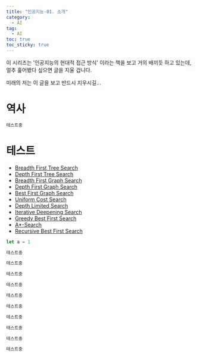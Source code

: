 ```yaml
---
title: "인공지능-01. 소개"
category:
  - AI
tag:
  - AI
toc: true
toc_sticky: true
---
```


<link rel="stylesheet" href="https://maxcdn.bootstrapcdn.com/bootstrap/4.5.2/css/bootstrap.min.css">
<script src="https://ajax.googleapis.com/ajax/libs/jquery/3.5.1/jquery.min.js"></script>
<script src="https://cdnjs.cloudflare.com/ajax/libs/popper.js/1.16.0/umd/popper.min.js"></script>
<script src="https://maxcdn.bootstrapcdn.com/bootstrap/4.5.2/js/bootstrap.min.js"></script>

이 시리즈는 '인공지능의 현대적 접근 방식' 이라는 책을 보고 거의 배끼듯 하고 있는데, 얼추 훑어봤다 싶으면 글을 지울 겁니다.

미래의 저는 이 글을 보고 반드시 지우시길...


# 역사

<div markdown="1">

```js
테스트중
```

</div>


# 테스트

<div id="allalgorithm">
	<!-- Nav tabs -->
	<ul class="nav nav-pills">
		<li class="nav-item">
			<a class="nav-link active" data-toggle="tab" href="#breadth_first_tree_search">Breadth First Tree Search</a>
		</li>
		<li class="nav-item">
			<a class="nav-link" data-toggle="tab" href="#depth_first_tree_search">Depth First Tree Search</a>
		</li>
		<li class="nav-item">
			<a class="nav-link" data-toggle="tab" href="#depth_first_graph_search">Breadth First Graph Search</a>
		</li>
		<li class="nav-item">
			<a class="nav-link" data-toggle="tab" href="#breadth_first_graph_search">Depth First Graph Search</a>
		</li>
		<li class="nav-item">
			<a class="nav-link" data-toggle="tab" href="#best_first_graph_search">Best First Graph Search</a>
		</li>
		<li class="nav-item">
			<a class="nav-link" data-toggle="tab" href="#uniform_cost_search">Uniform Cost Search</a>
		</li>
		<li class="nav-item">
			<a class="nav-link" data-toggle="tab" href="#depth_limited_search">Depth Limited Search</a>
		</li>
		<li class="nav-item">
			<a class="nav-link" data-toggle="tab" href="#iterative_deepening_search">Iterative Deepening Search</a>
		</li>
		<li class="nav-item">
			<a class="nav-link" data-toggle="tab" href="#greedy_best_first_search">Greedy Best First Search</a>
		</li>
		<li class="nav-item">
			<a class="nav-link" data-toggle="tab" href="#astar_search">A*-Search</a>
		</li>
		<li class="nav-item">
			<a class="nav-link" data-toggle="tab" href="#recursive_best_first_search">Recursive Best First Search</a>
		</li>
	</ul>
	<!-- Tab panes -->
	<div class="tab-content">
		<div class="tab-pane container active" id="breadth_first_tree_search">
<div markdown="1">

```js
let a = 1
```

</div>
		</div>
		<div class="tab-pane container fade" id="depth_first_tree_search">
<div markdown="1">

```js
테스트중
```

</div>
		</div>
		<div class="tab-pane container fade" id="depth_first_graph_search">
<div markdown="1">

```js
테스트중
```

</div>
		</div>
		<div class="tab-pane container fade" id="breadth_first_graph_search">
<div markdown="1">

```js
테스트중
```

</div>
		</div>
		<div class="tab-pane container fade" id="best_first_graph_search">
<div markdown="1">

```js
테스트중
```

</div>
		</div>
		<div class="tab-pane container fade" id="uniform_cost_search">
<div markdown="1">

```js
테스트중
```

</div>
		</div>
		<div class="tab-pane container fade" id="depth_limited_search">
<div markdown="1">

```js
테스트중
```

</div>
		</div>
		<div class="tab-pane container fade" id="iterative_deepening_search">
<div markdown="1">

```js
테스트중
```

</div>
		</div>
		<div class="tab-pane container fade" id="greedy_best_first_search">
<div markdown="1">

```js
테스트중
```

</div>
		</div>
		<div class="tab-pane container fade" id="astar_search">
<div markdown="1">

```js
테스트중
```

</div>
		</div>
		<div class="tab-pane container fade" id="recursive_best_first_search">
<div markdown="1">

```js
테스트중
```

</div>
		</div>
	</div>
</div>






